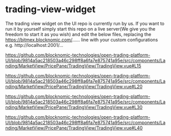 # trading-view-widget

The trading view widget on the UI repo is currently run by us. If you want to run it by yourself simply start this repo on a live server(We give you the freedom to start it as you wish) and edit the below files, replacing the https://bitmex.blocknomic.com/...... line with your custom configurations e.g. http://localhost:2001/...

https://github.com/blocknomic-technologies/open-trading-platform-UI/blob/9814a5ac218503a46c298ff8a6fa7e875741a95e/src/components/Landing/MarketView/PricePane/TradingView/TradingView.vue#L15

https://github.com/blocknomic-technologies/open-trading-platform-UI/blob/9814a5ac218503a46c298ff8a6fa7e875741a95e/src/components/Landing/MarketView/PricePane/TradingView/TradingView.vue#L20

https://github.com/blocknomic-technologies/open-trading-platform-UI/blob/9814a5ac218503a46c298ff8a6fa7e875741a95e/src/components/Landing/MarketView/PricePane/TradingView/TradingView.vue#L30

https://github.com/blocknomic-technologies/open-trading-platform-UI/blob/9814a5ac218503a46c298ff8a6fa7e875741a95e/src/components/Landing/MarketView/PricePane/TradingView/TradingView.vue#L40

